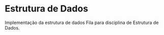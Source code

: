 # Estrutura de Dados

Implementação da estrutura de dados Fila para disciplina de Estrutura de Dados.

